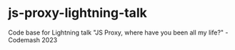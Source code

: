 # js-proxy-lightning-talk
Code base for Lightning talk "JS Proxy, where have you been all my life?" - Codemash 2023
